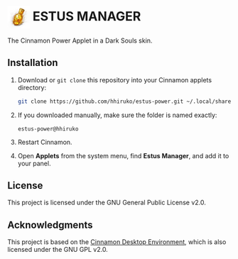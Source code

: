 # <img src="icon.png" alt="Estus Icon" width="50" style="vertical-align:middle;"/> ESTUS MANAGER

The Cinnamon Power Applet in a Dark Souls skin.

## Installation
1. Download or `git clone` this repository into your Cinnamon applets directory:

   ```bash
   git clone https://github.com/hhiruko/estus-power.git ~/.local/share/cinnamon/applets/estus-power@hhiruko
   ```

2. If you downloaded manually, make sure the folder is named exactly:

   ```
   estus-power@hhiruko
   ```

3. Restart Cinnamon.
4. Open <b>Applets</b> from the system menu, find <b>Estus Manager</b>, and add it to your panel.

## License

This project is licensed under the GNU General Public License v2.0.

## Acknowledgments

This project is based on the [Cinnamon Desktop Environment](https://github.com/linuxmint/cinnamon),
which is also licensed under the GNU GPL v2.0.

